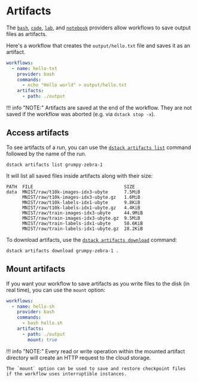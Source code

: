 # Artifacts

The [`bash`](../reference/providers/bash.md), [`code`](../reference/providers/code.md), 
[`lab`](../reference/providers/lab.md), and [`notebook`](../reference/providers/notebook.md) providers 
allow workflows to save output files as artifacts. 

Here's a workflow that creates the `output/hello.txt` file and saves it as an artifact.

```yaml
workflows:
  - name: hello-txt
    provider: bash
    commands:
      - echo "Hello world" > output/hello.txt
    artifacts:
      - path: ./output 
```

!!! info "NOTE:"
    Artifacts are saved at the end of the workflow.
    They are not saved if the workflow was aborted (e.g. via `dstack stop -x`).

## Access artifacts

To see artifacts of a run, you can use the
[`dstack artifacts list`](../reference/cli/artifacts.md#artifacts-list) command followed
by the name of the run.

```shell
dstack artifacts list grumpy-zebra-1
```

It will list all saved files inside artifacts along with their size:

```shell
PATH  FILE                                  SIZE
data  MNIST/raw/t10k-images-idx3-ubyte      7.5MiB
      MNIST/raw/t10k-images-idx3-ubyte.gz   1.6MiB
      MNIST/raw/t10k-labels-idx1-ubyte      9.8KiB
      MNIST/raw/t10k-labels-idx1-ubyte.gz   4.4KiB
      MNIST/raw/train-images-idx3-ubyte     44.9MiB
      MNIST/raw/train-images-idx3-ubyte.gz  9.5MiB
      MNIST/raw/train-labels-idx1-ubyte     58.6KiB
      MNIST/raw/train-labels-idx1-ubyte.gz  28.2KiB
```

To download artifacts, use the [`dstack artifacts download`](../reference/cli/artifacts.md#artifacts-download) command:

```shell
dstack artifacts download grumpy-zebra-1 .
```

## Mount artifacts

If you want your workflow to save artifacts as you write files to the disk (in real time), 
you can use the `mount` option:

```yaml
workflows:
  - name: hello-sh
    provider: bash
    commands:
      - bash hello.sh
    artifacts:
      - path: ./output
        mount: true
```

!!! info "NOTE:"
    Every read or write operation within the mounted artifact directory will create
    an HTTP request to the cloud storage.

    The `mount` option can be used to save and restore checkpoint files
    if the workflow uses interruptible instances.